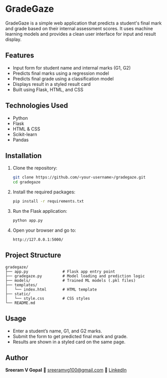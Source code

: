 # GradeGaze

GradeGaze is a simple web application that predicts a student's final mark and grade based on their internal assessment scores. It uses machine learning models and provides a clean user interface for input and result display.

## Features

- Input form for student name and internal marks (G1, G2)
- Predicts final marks using a regression model
- Predicts final grade using a classification model
- Displays result in a styled result card
- Built using Flask, HTML, and CSS

## Technologies Used

- Python
- Flask
- HTML & CSS
- Scikit-learn
- Pandas

## Installation

1. Clone the repository:
   ```bash
   git clone https://github.com/<your-username>/gradegaze.git
   cd gradegaze

2. Install the required packages:

   ```bash
   pip install -r requirements.txt
   ```

3. Run the Flask application:

   ```bash
   python app.py
   ```

4. Open your browser and go to:

   ```
   http://127.0.0.1:5000/
   ```

## Project Structure

```
gradegaze/
├── app.py               # Flask app entry point
├── gradegaze.py         # Model loading and prediction logic
├── models/              # Trained ML models (.pkl files)
├── templates/
│   └── index.html       # HTML template
├── static/
│   └── style.css        # CSS styles
└── README.md
```

## Usage

* Enter a student’s name, G1, and G2 marks.
* Submit the form to get predicted final mark and grade.
* Results are shown in a styled card on the same page.

## Author

**Sreeram V Gopal**
📧 [sreeramvg100@gmail.com](mailto:sreeramvg100@gmail.com)
🔗 [LinkedIn](https://www.linkedin.com/in/sreeram-v-gopal-7477082a0/)

